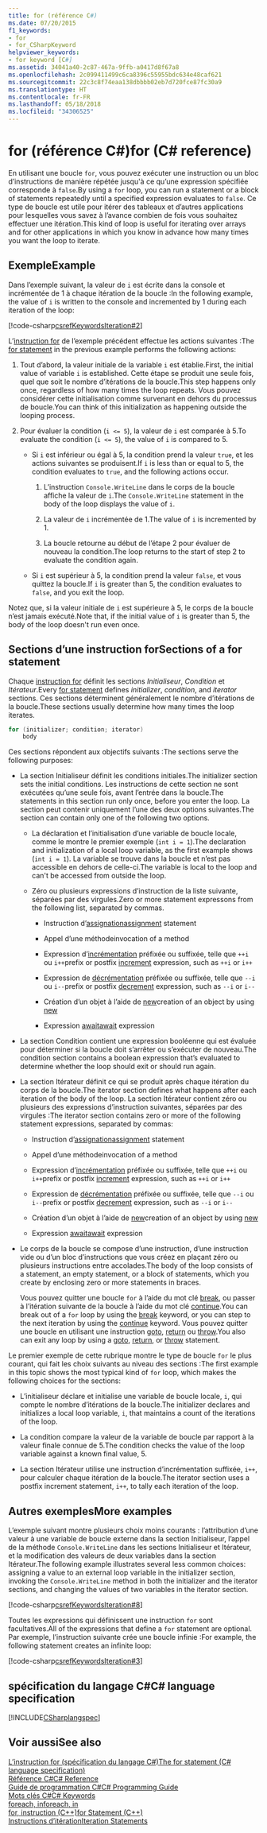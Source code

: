 ```yaml
---
title: for (référence C#)
ms.date: 07/20/2015
f1_keywords:
- for
- for_CSharpKeyword
helpviewer_keywords:
- for keyword [C#]
ms.assetid: 34041a40-2c87-467a-9ffb-a0417d8f67a8
ms.openlocfilehash: 2c099411499c6ca8396c55955bdc634e48caf621
ms.sourcegitcommit: 22c3c8f74eaa138dbbbb02eb7d720fce87fc30a9
ms.translationtype: HT
ms.contentlocale: fr-FR
ms.lasthandoff: 05/18/2018
ms.locfileid: "34306525"
---
```

# <a name="for-c-reference"></a><span data-ttu-id="095dd-102">for (référence C#)</span><span class="sxs-lookup"><span data-stu-id="095dd-102">for (C# reference)</span></span>

<span data-ttu-id="095dd-103">En utilisant une boucle `for`, vous pouvez exécuter une instruction ou un bloc d’instructions de manière répétée jusqu'à ce qu’une expression spécifiée corresponde à `false`.</span><span class="sxs-lookup"><span data-stu-id="095dd-103">By using a `for` loop, you can run a statement or a block of statements repeatedly until a specified expression evaluates to `false`.</span></span> <span data-ttu-id="095dd-104">Ce type de boucle est utile pour itérer des tableaux et d’autres applications pour lesquelles vous savez à l’avance combien de fois vous souhaitez effectuer une itération.</span><span class="sxs-lookup"><span data-stu-id="095dd-104">This kind of loop is useful for iterating over arrays and for other applications in which you know in advance how many times you want the loop to iterate.</span></span>
  
## <a name="example"></a><span data-ttu-id="095dd-105">Exemple</span><span class="sxs-lookup"><span data-stu-id="095dd-105">Example</span></span>

<span data-ttu-id="095dd-106">Dans l’exemple suivant, la valeur de `i` est écrite dans la console et incrémentée de 1 à chaque itération de la boucle :</span><span class="sxs-lookup"><span data-stu-id="095dd-106">In the following example, the value of `i` is written to the console and incremented by 1 during each iteration of the loop:</span></span>
  
[!code-csharp[csrefKeywordsIteration#2](../../../csharp/language-reference/keywords/codesnippet/CSharp/for_1.cs)]
  
<span data-ttu-id="095dd-107">L’[instruction for](/dotnet/csharp/language-reference/language-specification/statements#the-for-statement) de l’exemple précédent effectue les actions suivantes :</span><span class="sxs-lookup"><span data-stu-id="095dd-107">The [for statement](/dotnet/csharp/language-reference/language-specification/statements#the-for-statement) in the previous example performs the following actions:</span></span>
  
1.  <span data-ttu-id="095dd-108">Tout d’abord, la valeur initiale de la variable `i` est établie.</span><span class="sxs-lookup"><span data-stu-id="095dd-108">First, the initial value of variable `i` is established.</span></span> <span data-ttu-id="095dd-109">Cette étape se produit une seule fois, quel que soit le nombre d’itérations de la boucle.</span><span class="sxs-lookup"><span data-stu-id="095dd-109">This step happens only once, regardless of how many times the loop repeats.</span></span> <span data-ttu-id="095dd-110">Vous pouvez considérer cette initialisation comme survenant en dehors du processus de boucle.</span><span class="sxs-lookup"><span data-stu-id="095dd-110">You can think of this initialization as happening outside the looping process.</span></span>
  
2.  <span data-ttu-id="095dd-111">Pour évaluer la condition (`i <= 5`), la valeur de `i` est comparée à 5.</span><span class="sxs-lookup"><span data-stu-id="095dd-111">To evaluate the condition (`i <= 5`), the value of `i` is compared to 5.</span></span>
  
    -   <span data-ttu-id="095dd-112">Si `i` est inférieur ou égal à 5, la condition prend la valeur `true`, et les actions suivantes se produisent.</span><span class="sxs-lookup"><span data-stu-id="095dd-112">If `i` is less than or equal to 5, the condition evaluates to `true`, and the following actions occur.</span></span>  
  
        1.  <span data-ttu-id="095dd-113">L’instruction `Console.WriteLine` dans le corps de la boucle affiche la valeur de `i`.</span><span class="sxs-lookup"><span data-stu-id="095dd-113">The `Console.WriteLine` statement in the body of the loop displays the value of `i`.</span></span>  
  
        2.  <span data-ttu-id="095dd-114">La valeur de `i` incrémentée de 1.</span><span class="sxs-lookup"><span data-stu-id="095dd-114">The value of `i` is incremented by 1.</span></span>  
  
        3.  <span data-ttu-id="095dd-115">La boucle retourne au début de l’étape 2 pour évaluer de nouveau la condition.</span><span class="sxs-lookup"><span data-stu-id="095dd-115">The loop returns to the start of step 2 to evaluate the condition again.</span></span>  
  
    -   <span data-ttu-id="095dd-116">Si `i` est supérieur à 5, la condition prend la valeur `false`, et vous quittez la boucle.</span><span class="sxs-lookup"><span data-stu-id="095dd-116">If `i` is greater than 5, the condition evaluates to `false`, and you exit the loop.</span></span>  
  
<span data-ttu-id="095dd-117">Notez que, si la valeur initiale de `i` est supérieure à 5, le corps de la boucle n’est jamais exécuté.</span><span class="sxs-lookup"><span data-stu-id="095dd-117">Note that, if the initial value of `i` is greater than 5, the body of the loop doesn't run even once.</span></span>

## <a name="sections-of-a-for-statement"></a><span data-ttu-id="095dd-118">Sections d’une instruction for</span><span class="sxs-lookup"><span data-stu-id="095dd-118">Sections of a for statement</span></span>
  
<span data-ttu-id="095dd-119">Chaque [instruction for](/dotnet/csharp/language-reference/language-specification/statements#the-for-statement) définit les sections *Initialiseur*, *Condition* et *Itérateur*.</span><span class="sxs-lookup"><span data-stu-id="095dd-119">Every [for statement](/dotnet/csharp/language-reference/language-specification/statements#the-for-statement) defines *initializer*, *condition*, and *iterator* sections.</span></span> <span data-ttu-id="095dd-120">Ces sections déterminent généralement le nombre d’itérations de la boucle.</span><span class="sxs-lookup"><span data-stu-id="095dd-120">These sections usually determine how many times the loop iterates.</span></span>  
  
```csharp  
for (initializer; condition; iterator)  
    body  
```  
  
<span data-ttu-id="095dd-121">Ces sections répondent aux objectifs suivants :</span><span class="sxs-lookup"><span data-stu-id="095dd-121">The sections serve the following purposes:</span></span>
  
-   <span data-ttu-id="095dd-122">La section Initialiseur définit les conditions initiales.</span><span class="sxs-lookup"><span data-stu-id="095dd-122">The initializer section sets the initial conditions.</span></span> <span data-ttu-id="095dd-123">Les instructions de cette section ne sont exécutées qu’une seule fois, avant l’entrée dans la boucle.</span><span class="sxs-lookup"><span data-stu-id="095dd-123">The statements in this section run only once, before you enter the loop.</span></span> <span data-ttu-id="095dd-124">La section peut contenir uniquement l’une des deux options suivantes.</span><span class="sxs-lookup"><span data-stu-id="095dd-124">The section can contain only one of the following two options.</span></span>  
  
    -   <span data-ttu-id="095dd-125">La déclaration et l’initialisation d’une variable de boucle locale, comme le montre le premier exemple (`int i = 1`).</span><span class="sxs-lookup"><span data-stu-id="095dd-125">The declaration and initialization of a local loop variable, as the first example shows (`int i = 1`).</span></span> <span data-ttu-id="095dd-126">La variable se trouve dans la boucle et n’est pas accessible en dehors de celle-ci.</span><span class="sxs-lookup"><span data-stu-id="095dd-126">The variable is local to the loop and can't be accessed from outside the loop.</span></span>  
  
    -   <span data-ttu-id="095dd-127">Zéro ou plusieurs expressions d’instruction de la liste suivante, séparées par des virgules.</span><span class="sxs-lookup"><span data-stu-id="095dd-127">Zero or more statement expressons from the following list, separated by commas.</span></span>  
  
        -   <span data-ttu-id="095dd-128">Instruction d’[assignation](../../../csharp/language-reference/operators/assignment-operator.md)</span><span class="sxs-lookup"><span data-stu-id="095dd-128">[assignment](../../../csharp/language-reference/operators/assignment-operator.md) statement</span></span>  
  
        -   <span data-ttu-id="095dd-129">Appel d’une méthode</span><span class="sxs-lookup"><span data-stu-id="095dd-129">invocation of a method</span></span>  
  
        -   <span data-ttu-id="095dd-130">Expression d’[incrémentation](../../../csharp/language-reference/operators/increment-operator.md) préfixée ou suffixée, telle que `++i` ou `i++`</span><span class="sxs-lookup"><span data-stu-id="095dd-130">prefix or postfix [increment](../../../csharp/language-reference/operators/increment-operator.md) expression, such as `++i` or `i++`</span></span>  
  
        -   <span data-ttu-id="095dd-131">Expression de [décrémentation](../../../csharp/language-reference/operators/decrement-operator.md) préfixée ou suffixée, telle que `--i` ou `i--`</span><span class="sxs-lookup"><span data-stu-id="095dd-131">prefix or postfix [decrement](../../../csharp/language-reference/operators/decrement-operator.md) expression, such as `--i` or `i--`</span></span>  
  
        -   <span data-ttu-id="095dd-132">Création d’un objet à l’aide de [new](../../../csharp/language-reference/keywords/new-operator.md)</span><span class="sxs-lookup"><span data-stu-id="095dd-132">creation of an object by using [new](../../../csharp/language-reference/keywords/new-operator.md)</span></span>  
  
        -   <span data-ttu-id="095dd-133">Expression [await](../../../csharp/language-reference/keywords/await.md)</span><span class="sxs-lookup"><span data-stu-id="095dd-133">[await](../../../csharp/language-reference/keywords/await.md) expression</span></span>  
  
-   <span data-ttu-id="095dd-134">La section Condition contient une expression booléenne qui est évaluée pour déterminer si la boucle doit s’arrêter ou s’exécuter de nouveau.</span><span class="sxs-lookup"><span data-stu-id="095dd-134">The condition section contains a boolean expression that’s evaluated to determine whether the loop should exit or should run again.</span></span>  
  
-   <span data-ttu-id="095dd-135">La section Itérateur définit ce qui se produit après chaque itération du corps de la boucle.</span><span class="sxs-lookup"><span data-stu-id="095dd-135">The iterator section defines what happens after each iteration of the body of the loop.</span></span> <span data-ttu-id="095dd-136">La section Itérateur contient zéro ou plusieurs des expressions d’instruction suivantes, séparées par des virgules :</span><span class="sxs-lookup"><span data-stu-id="095dd-136">The iterator section contains zero or more of the following statement expressions, separated by commas:</span></span>  
  
    -   <span data-ttu-id="095dd-137">Instruction d’[assignation](../../../csharp/language-reference/operators/assignment-operator.md)</span><span class="sxs-lookup"><span data-stu-id="095dd-137">[assignment](../../../csharp/language-reference/operators/assignment-operator.md) statement</span></span>  
  
    -   <span data-ttu-id="095dd-138">Appel d’une méthode</span><span class="sxs-lookup"><span data-stu-id="095dd-138">invocation of a method</span></span>  
  
    -   <span data-ttu-id="095dd-139">Expression d’[incrémentation](../../../csharp/language-reference/operators/increment-operator.md) préfixée ou suffixée, telle que `++i` ou `i++`</span><span class="sxs-lookup"><span data-stu-id="095dd-139">prefix or postfix [increment](../../../csharp/language-reference/operators/increment-operator.md) expression, such as `++i` or `i++`</span></span>  
  
    -   <span data-ttu-id="095dd-140">Expression de [décrémentation](../../../csharp/language-reference/operators/decrement-operator.md) préfixée ou suffixée, telle que `--i` ou `i--`</span><span class="sxs-lookup"><span data-stu-id="095dd-140">prefix or postfix [decrement](../../../csharp/language-reference/operators/decrement-operator.md) expression, such as `--i` or `i--`</span></span>  
  
    -   <span data-ttu-id="095dd-141">Création d’un objet à l’aide de [new](../../../csharp/language-reference/keywords/new-operator.md)</span><span class="sxs-lookup"><span data-stu-id="095dd-141">creation of an object by using [new](../../../csharp/language-reference/keywords/new-operator.md)</span></span>  
  
    -   <span data-ttu-id="095dd-142">Expression [await](../../../csharp/language-reference/keywords/await.md)</span><span class="sxs-lookup"><span data-stu-id="095dd-142">[await](../../../csharp/language-reference/keywords/await.md) expression</span></span>  
  
-   <span data-ttu-id="095dd-143">Le corps de la boucle se compose d’une instruction, d’une instruction vide ou d’un bloc d’instructions que vous créez en plaçant zéro ou plusieurs instructions entre accolades.</span><span class="sxs-lookup"><span data-stu-id="095dd-143">The body of the loop consists of a statement, an empty statement, or a block of statements, which you create by enclosing zero or more statements in braces.</span></span>  
  
     <span data-ttu-id="095dd-144">Vous pouvez quitter une boucle `for` à l’aide du mot clé [break](../../../csharp/language-reference/keywords/break.md), ou passer à l’itération suivante de la boucle à l’aide du mot clé [continue](../../../csharp/language-reference/keywords/continue.md).</span><span class="sxs-lookup"><span data-stu-id="095dd-144">You can break out of a `for` loop by using the [break](../../../csharp/language-reference/keywords/break.md) keyword, or you can step to the next iteration by using the [continue](../../../csharp/language-reference/keywords/continue.md) keyword.</span></span> <span data-ttu-id="095dd-145">Vous pouvez quitter une boucle en utilisant une instruction [goto](../../../csharp/language-reference/keywords/goto.md), [return](../../../csharp/language-reference/keywords/return.md) ou [throw](../../../csharp/language-reference/keywords/throw.md).</span><span class="sxs-lookup"><span data-stu-id="095dd-145">You also can exit any loop by using a [goto](../../../csharp/language-reference/keywords/goto.md), [return](../../../csharp/language-reference/keywords/return.md), or [throw](../../../csharp/language-reference/keywords/throw.md) statement.</span></span>  
  
<span data-ttu-id="095dd-146">Le premier exemple de cette rubrique montre le type de boucle `for` le plus courant, qui fait les choix suivants au niveau des sections :</span><span class="sxs-lookup"><span data-stu-id="095dd-146">The first example in this topic shows the most typical kind of `for` loop, which makes the following choices for the sections:</span></span>
  
-   <span data-ttu-id="095dd-147">L’initialiseur déclare et initialise une variable de boucle locale, `i`, qui compte le nombre d’itérations de la boucle.</span><span class="sxs-lookup"><span data-stu-id="095dd-147">The initializer declares and initializes a local loop variable, `i`, that maintains a count of the iterations of the loop.</span></span>  
  
-   <span data-ttu-id="095dd-148">La condition compare la valeur de la variable de boucle par rapport à la valeur finale connue de 5.</span><span class="sxs-lookup"><span data-stu-id="095dd-148">The condition checks the value of the loop variable against a known final value, 5.</span></span>  
  
-   <span data-ttu-id="095dd-149">La section Itérateur utilise une instruction d’incrémentation suffixée, `i++`, pour calculer chaque itération de la boucle.</span><span class="sxs-lookup"><span data-stu-id="095dd-149">The iterator section uses a postfix increment statement, `i++`, to tally each iteration of the loop.</span></span>

## <a name="more-examples"></a><span data-ttu-id="095dd-150">Autres exemples</span><span class="sxs-lookup"><span data-stu-id="095dd-150">More examples</span></span>
  
<span data-ttu-id="095dd-151">L’exemple suivant montre plusieurs choix moins courants : l’attribution d’une valeur à une variable de boucle externe dans la section Initialiseur, l’appel de la méthode `Console.WriteLine` dans les sections Initialiseur et Itérateur, et la modification des valeurs de deux variables dans la section Itérateur.</span><span class="sxs-lookup"><span data-stu-id="095dd-151">The following example illustrates several less common choices: assigning a value to an external loop variable in the initializer section, invoking the `Console.WriteLine` method in both the initializer and the iterator sections, and changing the values of two variables in the iterator section.</span></span>
  
[!code-csharp[csrefKeywordsIteration#8](../../../csharp/language-reference/keywords/codesnippet/CSharp/for_2.cs)]  
  
<span data-ttu-id="095dd-152">Toutes les expressions qui définissent une instruction `for` sont facultatives.</span><span class="sxs-lookup"><span data-stu-id="095dd-152">All of the expressions that define a `for` statement are optional.</span></span> <span data-ttu-id="095dd-153">Par exemple, l’instruction suivante crée une boucle infinie :</span><span class="sxs-lookup"><span data-stu-id="095dd-153">For example, the following statement creates an infinite loop:</span></span>
  
[!code-csharp[csrefKeywordsIteration#3](../../../csharp/language-reference/keywords/codesnippet/CSharp/for_3.cs)]  
  
## <a name="c-language-specification"></a><span data-ttu-id="095dd-154">spécification du langage C#</span><span class="sxs-lookup"><span data-stu-id="095dd-154">C# language specification</span></span>  

[!INCLUDE[CSharplangspec](~/includes/csharplangspec-md.md)]
  
## <a name="see-also"></a><span data-ttu-id="095dd-155">Voir aussi</span><span class="sxs-lookup"><span data-stu-id="095dd-155">See also</span></span>

[<span data-ttu-id="095dd-156">L’instruction for (spécification du langage C#)</span><span class="sxs-lookup"><span data-stu-id="095dd-156">The for statement (C# language specification)</span></span>](/dotnet/csharp/language-reference/language-specification/statements#the-for-statement)  
[<span data-ttu-id="095dd-157">Référence C#</span><span class="sxs-lookup"><span data-stu-id="095dd-157">C# Reference</span></span>](../../../csharp/language-reference/index.md)  
[<span data-ttu-id="095dd-158">Guide de programmation C#</span><span class="sxs-lookup"><span data-stu-id="095dd-158">C# Programming Guide</span></span>](../../../csharp/programming-guide/index.md)  
[<span data-ttu-id="095dd-159">Mots clés C#</span><span class="sxs-lookup"><span data-stu-id="095dd-159">C# Keywords</span></span>](../../../csharp/language-reference/keywords/index.md)  
[<span data-ttu-id="095dd-160">foreach, in</span><span class="sxs-lookup"><span data-stu-id="095dd-160">foreach, in</span></span>](../../../csharp/language-reference/keywords/foreach-in.md)  
[<span data-ttu-id="095dd-161">for, instruction (C++)</span><span class="sxs-lookup"><span data-stu-id="095dd-161">for Statement (C++)</span></span>](/cpp/cpp/for-statement-cpp)  
[<span data-ttu-id="095dd-162">Instructions d’itération</span><span class="sxs-lookup"><span data-stu-id="095dd-162">Iteration Statements</span></span>](../../../csharp/language-reference/keywords/iteration-statements.md)
